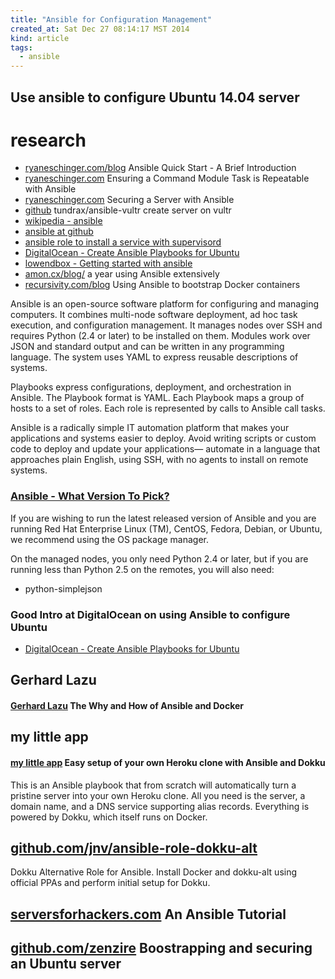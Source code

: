```yaml
---
title: "Ansible for Configuration Management"
created_at: Sat Dec 27 08:14:17 MST 2014
kind: article
tags:
  - ansible
---
```


## Use ansible to configure Ubuntu 14.04 server


# research

* [ryaneschinger.com/blog](http://ryaneschinger.com/blog/ansible-quick-start/) Ansible Quick Start - A Brief Introduction
* [ryaneschinger.com](http://ryaneschinger.com/blog/ensuring-command-module-task-is-repeatable-with-ansible/) Ensuring a Command Module Task is Repeatable with Ansible
* [ryaneschinger.com](http://ryaneschinger.com/blog/securing-a-server-with-ansible/) Securing a Server with Ansible
* [github](https://github.com/tundrax/ansible-vultr) tundrax/ansible-vultr create server on vultr
* [wikipedia - ansible](http://en.wikipedia.org/wiki/Ansible_%28software%29)
* [ansible at github](https://github.com/ansible/ansible)
* [ansible role to install a service with supervisord](https://github.com/eggsby/ansible-supervise)
* [DigitalOcean - Create Ansible Playbooks for Ubuntu](https://www.digitalocean.com/community/tutorials/how-to-create-ansible-playbooks-to-automate-system-configuration-on-ubuntu)
* [lowendbox - Getting started with ansible](http://lowendbox.com/blog/getting-started-with-ansible/)
* [amon.cx/blog/](https://www.amon.cx/blog/one-year-with-ansible/) a year using Ansible extensively
* [recursivity.com/blog](http://recursivity.com/blog/2014/09/08/how-ansible-docker-fit-using-ansible-to-bootstrap-coordinate-docker-containers/) Using Ansible to bootstrap Docker containers


Ansible is an open-source software platform for configuring and managing
computers. It combines multi-node software deployment, ad hoc task
execution, and configuration management. It manages nodes over SSH
and requires Python (2.4 or later)  to be installed on them. Modules
work over JSON and standard output and can be written in any programming
language. The system uses YAML to express reusable descriptions of
systems.

Playbooks express configurations, deployment, and orchestration in
Ansible. The Playbook format is YAML. Each Playbook maps a group of
hosts to a set of roles. Each role is represented by calls to Ansible
call tasks.

Ansible is a radically simple IT automation platform that makes your
applications and systems easier to deploy. Avoid writing scripts or
custom code to deploy and update your applications— automate in a
language that approaches plain English, using SSH, with no agents to
install on remote systems.

### [Ansible - What Version To Pick?](http://docs.ansible.com/intro_installation.html#what-version-to-pick)

If you are wishing to run the latest released version of Ansible and
you are running Red Hat Enterprise Linux (TM), CentOS, Fedora, Debian,
or Ubuntu, we recommend using the OS package manager.

On the managed nodes, you only need Python 2.4 or later, but if you are
running less than Python 2.5 on the remotes, you will also need:

* python-simplejson

### Good Intro at DigitalOcean on using Ansible to configure Ubuntu

* [DigitalOcean - Create Ansible Playbooks for Ubuntu](https://www.digitalocean.com/community/tutorials/how-to-create-ansible-playbooks-to-automate-system-configuration-on-ubuntu)

## Gerhard Lazu

#### [Gerhard Lazu](https://thechangelog.com/ansible-docker/) The Why and How of Ansible and Docker

## my little app

#### [my little app](http://mylittleapp.org/) Easy setup of your own Heroku clone with Ansible and Dokku

This is an Ansible playbook that from scratch will automatically turn a
pristine server into your own Heroku clone. All you need is the server,
a domain name, and a DNS service supporting alias records. Everything
is powered by Dokku, which itself runs on Docker.

## [github.com/jnv/ansible-role-dokku-alt](https://github.com/jnv/ansible-role-dokku-alt)

Dokku Alternative Role for Ansible.
Install Docker and dokku-alt using official PPAs and perform initial setup for Dokku.

## [serversforhackers.com](https://serversforhackers.com/an-ansible-tutorial) An Ansible Tutorial

## [github.com/zenzire](https://github.com/zenzire/ansible-bootstrap-ubuntu) Boostrapping and securing an Ubuntu server


